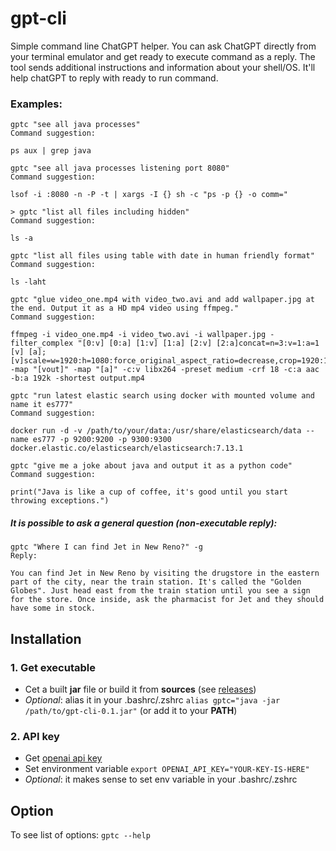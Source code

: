 # gpt-cli
Simple command line ChatGPT helper.
You can ask ChatGPT directly from your terminal emulator and get ready to execute command as a reply.
The tool sends additional instructions and information about your shell/OS. It'll help chatGPT to reply with ready to run command.

### Examples:

```shell
gptc "see all java processes"
Command suggestion:

ps aux | grep java
```

```shell
gptc "see all java processes listening port 8080"
Command suggestion:

lsof -i :8080 -n -P -t | xargs -I {} sh -c "ps -p {} -o comm="
```

```shell
> gptc "list all files including hidden"
Command suggestion:

ls -a
```

```shell
gptc "list all files using table with date in human friendly format"
Command suggestion:

ls -laht
```

```shell
gptc "glue video_one.mp4 with video_two.avi and add wallpaper.jpg at the end. Output it as a HD mp4 video using ffmpeg."
Command suggestion:

ffmpeg -i video_one.mp4 -i video_two.avi -i wallpaper.jpg -filter_complex "[0:v] [0:a] [1:v] [1:a] [2:v] [2:a]concat=n=3:v=1:a=1 [v] [a]; [v]scale=w=1920:h=1080:force_original_aspect_ratio=decrease,crop=1920:1080[vout]" -map "[vout]" -map "[a]" -c:v libx264 -preset medium -crf 18 -c:a aac -b:a 192k -shortest output.mp4
```

```shell
gptc "run latest elastic search using docker with mounted volume and name it es777"
Command suggestion:

docker run -d -v /path/to/your/data:/usr/share/elasticsearch/data --name es777 -p 9200:9200 -p 9300:9300 docker.elastic.co/elasticsearch/elasticsearch:7.13.1
```

```shell
gptc "give me a joke about java and output it as a python code"
Command suggestion:

print("Java is like a cup of coffee, it's good until you start throwing exceptions.")
```

##### It is possible to ask a general question (non-executable reply):

```shell
gptc "Where I can find Jet in New Reno?" -g
Reply:

You can find Jet in New Reno by visiting the drugstore in the eastern part of the city, near the train station. It's called the "Golden Globes". Just head east from the train station until you see a sign for the store. Once inside, ask the pharmacist for Jet and they should have some in stock.
```

## Installation

### 1. Get executable
- Cet a built **jar** file or build it from **sources** (see [releases](https://github.com/ride90/gpt-cli/releases))
- _Optional_: alias it in your .bashrc/.zshrc `alias gptc="java -jar /path/to/gpt-cli-0.1.jar"` (or add it to your **PATH**)

### 2. API key
- Get [openai api key](https://platform.openai.com/account/api-keys)
- Set environment variable `export OPENAI_API_KEY="YOUR-KEY-IS-HERE"`
- _Optional_: it makes sense to set env variable in your .bashrc/.zshrc

## Option
To see list of options: `gptc --help` 





